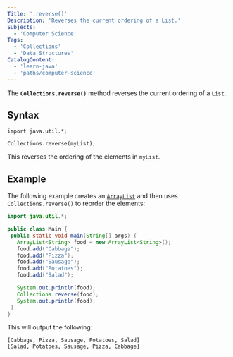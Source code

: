 ```yaml
---
Title: '.reverse()'
Description: 'Reverses the current ordering of a List.'
Subjects:
  - 'Computer Science'
Tags:
  - 'Collections'
  - 'Data Structures'
CatalogContent:
  - 'learn-java'
  - 'paths/computer-science'
---
```


The **`Collections.reverse()`** method reverses the current ordering of a `List`.

## Syntax

```pseudo
import java.util.*;

Collections.reverse(myList);
```

This reverses the ordering of the elements in `myList`.

## Example

The following example creates an [`ArrayList`](https://www.codecademy.com/resources/docs/java/array-list) and then uses `Collections.reverse()` to reorder the elements:

```java
import java.util.*;

public class Main {
 public static void main(String[] args) {
   ArrayList<String> food = new ArrayList<String>();
   food.add("Cabbage");
   food.add("Pizza");
   food.add("Sausage");
   food.add("Potatoes");
   food.add("Salad");

   System.out.println(food);
   Collections.reverse(food);
   System.out.println(food);
 }
}
```

This will output the following:

```shell
[Cabbage, Pizza, Sausage, Potatoes, Salad]
[Salad, Potatoes, Sausage, Pizza, Cabbage]
```
